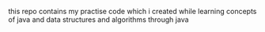 this repo contains my practise code which i created while learning concepts of java and data structures and algorithms through java
